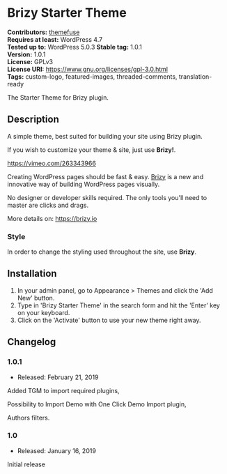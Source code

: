 # Brizy Starter Theme



**Contributors:** [themefuse](https://profiles.wordpress.org/themefuse)  
**Requires at least:** WordPress 4.7  
**Tested up to:** WordPress 5.0.3 
**Stable tag:** 1.0.1  
**Version:** 1.0.1  
**License:** GPLv3  
**License URI:** https://www.gnu.org/licenses/gpl-3.0.html  
**Tags:** custom-logo, featured-images, threaded-comments, translation-ready

The Starter Theme for Brizy plugin.

## Description ##

A simple theme, best suited for building your site using Brizy plugin.

If you wish to customize your theme & site, just use **Brizy!**.

https://vimeo.com/263343966

Creating WordPress pages should be fast & easy. [Brizy](https://brizy.io/) is a new and innovative way of building WordPress pages visually.

No designer or developer skills required. The only tools you'll need to master are clicks and drags.

More details on: https://brizy.io

### Style ###

In order to change the styling used throughout the site, use **Brizy**.

## Installation ##

1. In your admin panel, go to Appearance > Themes and click the 'Add New' button.
2. Type in 'Brizy Starter Theme' in the search form and hit the 'Enter' key on your keyboard.
3. Click on the 'Activate' button to use your new theme right away.

## Changelog ##

### 1.0.1 ###
* Released: February 21, 2019

Added TGM to import required plugins,

Possibility to Import Demo with One Click Demo Import plugin,

Authors filters.

### 1.0 ###
* Released: January 16, 2019

Initial release

